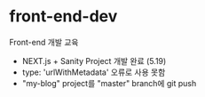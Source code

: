 # front-end-dev
Front-end 개발 교육

+ NEXT.js + Sanity Project 개발 완료 (5.19)
+ type: 'urlWithMetadata' 오류로 사용 못함
+ "my-blog" project를 "master" branch에 git push

